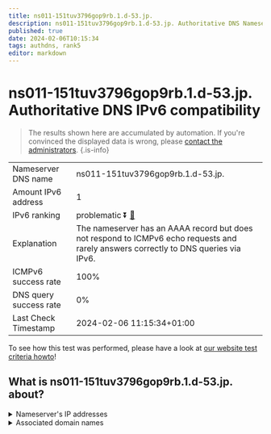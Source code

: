 ```yaml
---
title: ns011-151tuv3796gop9rb.1.d-53.jp.
description: ns011-151tuv3796gop9rb.1.d-53.jp. Authoritative DNS Nameserver IPv6 compatibility
published: true
date: 2024-02-06T10:15:34
tags: authdns, rank5
editor: markdown
---
```


# ns011-151tuv3796gop9rb.1.d-53.jp. Authoritative DNS IPv6 compatibility

> The results shown here are accumulated by automation. If you're convinced the displayed data is wrong, please [contact the administrators](/howto/chat). 
{.is-info}




|   |   |
| - | - |
| Nameserver DNS name | ns011-151tuv3796gop9rb.1.d-53.jp.
| Amount IPv6 address | 1
| IPv6 ranking | problematic :arrow_double_down: [🔗](/howto/ranking) |
| Explanation | The nameserver has an AAAA record but does not respond to ICMPv6 echo requests and rarely answers correctly to DNS queries via IPv6. |
| ICMPv6 success rate | 100%|
| DNS query success rate | 0% |
| Last Check Timestamp | 2024-02-06 11:15:34+01:00 |

To see how this test was performed, please have a look at [our website test criteria howto](/howto/testcriteria/authdns)!


## What is ns011-151tuv3796gop9rb.1.d-53.jp. about?




<details>
<summary>Nameserver's IP addresses</summary>

2001:240:bb81::29:1102

</details>



<details>
<summary>Associated domain names</summary>

www.globalsuzuki.com

</details>

